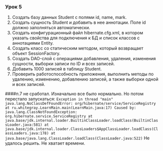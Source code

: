 ### Урок 5


1. Создать базу данных Student с полями id, name, mark.
2. Создать сущность Student и добавить в нее аннотации. Поле id должно заполняться автоматически.
3. Создать конфигурационный файл hibernate.cfg.xml, в котором указать свойства для подключения к БД и список классов с аннотациями Entity.
4. Создать класс со статическим методом, который возвращает объект SessionFactory.
5. Создать DAO-слой с операциями добавления, удаления, изменения сущности, выборки записи по ID и всех записей.
6. Добавить 1000 записей в таблицу Student.
7. Проверить работоспособность приложения, выполнить методы по удалению, изменению, добавлению записей, а также выборки одной и всех записей.

####п.7 не сработал. Изначально все было нормально. Но потом перестало запускаться: 
`Exception in thread "main" java.lang.NoClassDefFoundError: org/hibernate/service/ServiceRegistry
	at ru.whitegray.LearnMain.main(LearnMain.java:17)
Caused by: java.lang.ClassNotFoundException: org.hibernate.service.ServiceRegistry
at java.base/jdk.internal.loader.BuiltinClassLoader.loadClass(BuiltinClassLoader.java:581)
at java.base/jdk.internal.loader.ClassLoaders$AppClassLoader.loadClass(ClassLoaders.java:178)
at java.base/java.lang.ClassLoader.loadClass(ClassLoader.java:522)`
Не удалось решить. Не хватает времени.
